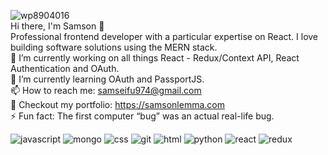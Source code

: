 ![wp8904016](https://user-images.githubusercontent.com/69362509/219097716-4c7a2dcd-b9c2-4905-ae5e-98fec89ddcb8.jpg)          
Hi there, I'm Samson 👋    
Professional frontend developer with a particular expertise on React. I love building software solutions using the MERN stack.    
🔭 I’m currently working on all things React - Redux/Context API, React Authentication and OAuth.     
🌱 I’m currently learning OAuth and PassportJS.     
📫 How to reach me: samseifu974@gmail.com       
💼 Checkout my portfolio: https://samsonlemma.com       
⚡ Fun fact: The first computer “bug” was an actual real-life bug.      

![javascript](https://user-images.githubusercontent.com/69362509/219115124-067b86f8-d155-495e-86f9-72c816549da1.png)
![mongo](https://user-images.githubusercontent.com/69362509/219115147-a45ed968-5059-4ccf-9b47-6376b0b2ee42.png)
![css](https://user-images.githubusercontent.com/69362509/219115167-8c82d79a-a57a-4281-a22a-a74a740b9916.png)
![git](https://user-images.githubusercontent.com/69362509/219115175-3a1baf17-e640-41d3-b9b0-e554349c0a8c.png)
![html](https://user-images.githubusercontent.com/69362509/219115181-f605a232-2059-4d10-ab9f-e5d072fa9a0c.png)
![python](https://user-images.githubusercontent.com/69362509/219115200-c9953e50-5f3b-468d-9cfb-3f9f708b2ea5.png)
![react](https://user-images.githubusercontent.com/69362509/219115207-04c4f448-da6b-4e27-9bfe-30c3605c2a22.png)
![redux](https://user-images.githubusercontent.com/69362509/219115255-c6e0610b-7e67-462d-9919-5a8b9ccf1017.png)
